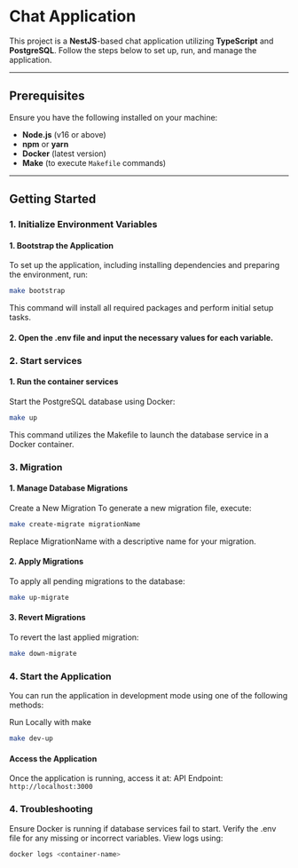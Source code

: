 # **Chat Application**

This project is a **NestJS**-based chat application utilizing **TypeScript** and **PostgreSQL**. Follow the steps below to set up, run, and manage the application.

---

## **Prerequisites**

Ensure you have the following installed on your machine:

- **Node.js** (v16 or above)
- **npm** or **yarn**
- **Docker** (latest version)
- **Make** (to execute `Makefile` commands)

---

## **Getting Started**

### **1. Initialize Environment Variables**

#### 1. Bootstrap the Application

To set up the application, including installing dependencies and preparing the environment, run:

```bash
make bootstrap
```

This command will install all required packages and perform initial setup tasks.

#### 2. Open the .env file and input the necessary values for each variable.

### **2. Start services**

#### 1. Run the container services

Start the PostgreSQL database using Docker:

```bash
make up
```

This command utilizes the Makefile to launch the database service in a Docker container.

### **3. Migration**

#### 1. Manage Database Migrations

Create a New Migration
To generate a new migration file, execute:

```bash
make create-migrate migrationName
```

Replace MigrationName with a descriptive name for your migration.

#### 2. Apply Migrations

To apply all pending migrations to the database:

```bash
make up-migrate
```

#### 3. Revert Migrations

To revert the last applied migration:

```bash
make down-migrate
```

### **4. Start the Application**

You can run the application in development mode using one of the following methods:

Run Locally with make

```bash
make dev-up
```

#### Access the Application

Once the application is running, access it at:
API Endpoint: `http://localhost:3000`

### **4. Troubleshooting**

Ensure Docker is running if database services fail to start.
Verify the .env file for any missing or incorrect variables.
View logs using:

```bash
docker logs <container-name>
```
